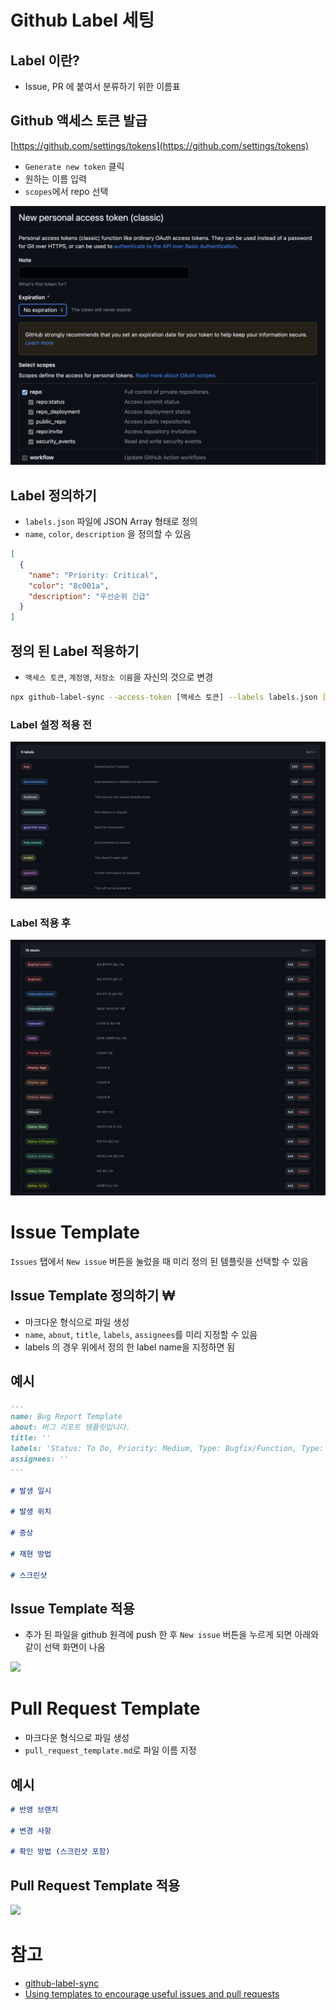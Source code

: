 # Github Label 세팅

## Label 이란?
- Issue, PR 에 붙여서 분류하기 위한 이름표

## Github 액세스 토큰 발급
[https://github.com/settings/tokens](https://github.com/settings/tokens)
- `Generate new token` 클릭
- 원하는 이름 입력
- `scopes`에서 repo 선택

![](./images/new-personal-access-token.png)

## Label 정의하기
- `labels.json` 파일에 JSON Array 형태로 정의
- `name`, `color`, `description` 을 정의할 수 있음
```json
[
  {
    "name": "Priority: Critical",
    "color": "8c001a",
    "description": "우선순위 긴급"
  }
]
```

## 정의 된 Label 적용하기
- `액세스 토큰`, `계정명`, `저장소 이름`을 자신의 것으로 변경
```sh
npx github-label-sync --access-token [액세스 토큰] --labels labels.json [계정명]/[저장소 이름]
```

### Label 설정 적용 전
![](images/before-apply-labels.png)

### Label 적용 후
![](images/after-apply-labels.png)


# Issue Template
`Issues` 탭에서 `New issue` 버튼을 눌렀을 때 미리 정의 된 템플릿을 선택할 수 있음

## Issue Template 정의하기  ₩
- 마크다운 형식으로 파일 생성
- `name`, `about`, `title`, `labels`, `assignees`를 미리 지정할 수 있음
- labels 의 경우 위에서 정의 한 label name을 지정하면 됨 

## 예시
```markdown
---
name: Bug Report Template
about: 버그 리포트 템플릿입니다.
title: ''
labels: 'Status: To Do, Priority: Medium, Type: Bugfix/Function, Type: Bugfix/UI'
assignees: ''
---

# 발생 일시

# 발생 위치

# 증상

# 재현 방법

# 스크린샷

```

## Issue Template 적용
- 추가 된 파일을 github 원격에 push 한 후 `New issue` 버튼을 누르게 되면 아래와 같이 선택 화면이 나옴

![](images/issue-template.png)

# Pull Request Template
- 마크다운 형식으로 파일 생성
- `pull_request_template.md`로 파일 이름 지정

## 예시
```markdown
# 반영 브랜치

# 변경 사항

# 확인 방법 (스크린샷 포함)
```

## Pull Request Template 적용
![](images/pull-request-template.png)

# 참고
- [github-label-sync](https://github.com/Financial-Times/github-label-sync)
- [Using templates to encourage useful issues and pull requests](https://docs.github.com/en/free-pro-team@latest/github/building-a-strong-community/using-templates-to-encourage-useful-issues-and-pull-requests)